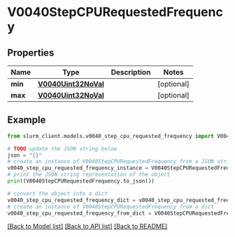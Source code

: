 # V0040StepCPURequestedFrequency


## Properties

Name | Type | Description | Notes
------------ | ------------- | ------------- | -------------
**min** | [**V0040Uint32NoVal**](V0040Uint32NoVal.md) |  | [optional] 
**max** | [**V0040Uint32NoVal**](V0040Uint32NoVal.md) |  | [optional] 

## Example

```python
from slurm_client.models.v0040_step_cpu_requested_frequency import V0040StepCPURequestedFrequency

# TODO update the JSON string below
json = "{}"
# create an instance of V0040StepCPURequestedFrequency from a JSON string
v0040_step_cpu_requested_frequency_instance = V0040StepCPURequestedFrequency.from_json(json)
# print the JSON string representation of the object
print(V0040StepCPURequestedFrequency.to_json())

# convert the object into a dict
v0040_step_cpu_requested_frequency_dict = v0040_step_cpu_requested_frequency_instance.to_dict()
# create an instance of V0040StepCPURequestedFrequency from a dict
v0040_step_cpu_requested_frequency_from_dict = V0040StepCPURequestedFrequency.from_dict(v0040_step_cpu_requested_frequency_dict)
```
[[Back to Model list]](../README.md#documentation-for-models) [[Back to API list]](../README.md#documentation-for-api-endpoints) [[Back to README]](../README.md)


